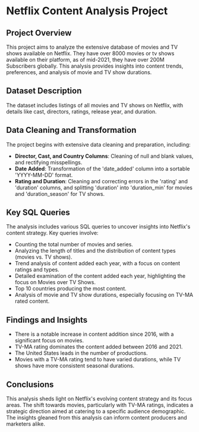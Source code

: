 # Netflix Content Analysis Project

## Project Overview
This project aims to analyze the extensive database of movies and TV shows available on Netflix. They have over 8000 movies or tv shows available on their platform, as of mid-2021, they have over 200M Subscribers globally. This analysis provides insights into content trends, preferences, and analysis of movie and TV show durations.

## Dataset Description
The dataset includes listings of all movies and TV shows on Netflix, with details like cast, directors, ratings, release year, and duration.

## Data Cleaning and Transformation
The project begins with extensive data cleaning and preparation, including:
- **Director, Cast, and Country Columns**: Cleaning of null and blank values, and rectifying misspellings.
- **Date Added**: Transformation of the 'date_added' column into a sortable 'YYYY-MM-DD' format.
- **Rating and Duration**: Cleaning and correcting errors in the 'rating' and 'duration' columns, and splitting 'duration' into 'duration_min' for movies and 'duration_season' for TV shows.

## Key SQL Queries
The analysis includes various SQL queries to uncover insights into Netflix's content strategy. Key queries involve:
- Counting the total number of movies and series.
- Analyzing the length of titles and the distribution of content types (movies vs. TV shows).
- Trend analysis of content added each year, with a focus on content ratings and types.
- Detailed examination of the content added each year, highlighting the focus on Movies over TV Shows.
- Top 10 countries producing the most content.
- Analysis of movie and TV show durations, especially focusing on TV-MA rated content.

## Findings and Insights
- There is a notable increase in content addition since 2016, with a significant focus on movies.
- TV-MA rating dominates the content added between 2016 and 2021.
- The United States leads in the number of productions.
- Movies with a TV-MA rating tend to have varied durations, while TV shows have more consistent seasonal durations.

## Conclusions
This analysis sheds light on Netflix's evolving content strategy and its focus areas. The shift towards movies, particularly with TV-MA ratings, indicates a strategic direction aimed at catering to a specific audience demographic. The insights gleaned from this analysis can inform content producers and marketers alike.
